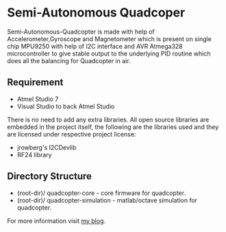 # Semi-Autonomous Quadcoper #

 Semi-Autonomous-Quadcopter is made with help of Accelerometer,Gyroscope and Magnetometer which is present on single chip MPU9250 with help of I2C interface and AVR Atmega328 microcontroller to give stable output to the underlying PID routine which does all the balancing for Quadcopter in air. 

 ## Requirement ##

* Atmel Studio 7
*  Visual Studio to back Atmel Studio

There is no need to add any extra libraries. All open source libraries are embedded in the project itself, the following are the libraries used and they are licensed under respective project license:

* jrowberg's I2CDevlib
* RF24 library

## Directory Structure ##

* (root-dir)/ quadcopter-core - core firmware for quadcopter.
* (root-dir)/ quadcopter-simulation - matlab/octave simulation for quadcopter.

For more information visit [my blog](https://cryptecx.xyz).